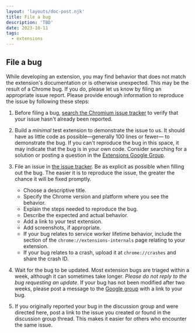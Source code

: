 ```yaml
---
layout: 'layouts/doc-post.njk'
title: File a bug
description: 'TBD'
date: 2023-10-11
tags:
  - extensions
---
```


## File a bug

While developing an extension, you may find behavior that does not match the extension's documentation or is otherwise unexpected. This may be the result of a Chrome bug. If you do, please let us know by filing an appropriate issue report. Please provide enough information to reproduce the issue by following these steps:

1.  Before filing a bug, [search the Chromium issue tracker](/docs/extensions/support-feedback/find-a-bug) to verify that your issue hasn't already been reported.
1.  Build a *minimal* test extension to demonstrate the issue to us. It should have as little code as possible—generally 100 lines or fewer— to demonstrate the bug. If you can't reproduce the bug in this space, it may indicate that the bug is in your own code. Consider searching for a solution or posting a question in the [Extensions Google Group](https://groups.google.com/a/chromium.org/group/chromium-extensions/topics).
1.  File an issue in [the issue tracker](https://crbug.com). Be as explicit as possible when filling out the bug. The easier it is to reproduce the issue, the greater the chance it will be fixed promptly.
    -   Choose a descriptive title.
    -   Specify the Chrome version and platform where you see the behavior.
    -   Explain the steps needed to reproduce the bug.
    -   Describe the expected and actual behavior.
    -   Add a link to your test extension.
    -   Add screenshots, if appropriate.
    -   If your bug relates to service worker lifetime behavior, include the section of the `chrome://extensions-internals` page relating to your extension.
    -   If your bug relates to a crash, upload it at `chrome://crashes` and share the crash ID.

1.  Wait for the bug to be updated. Most extension bugs are triaged within a week, although it can sometimes take longer. *Please do not reply to the bug requesting an update*. If your bug has not been modified after two weeks, please post a message to the [Google group](https://groups.google.com/a/chromium.org/group/chromium-extensions/topics) with a link to your bug.
1.  If you originally reported your bug in the discussion group and were directed here, post a link to the issue you created or found in the discussion group thread. This makes it easier for others who encounter the same issue.